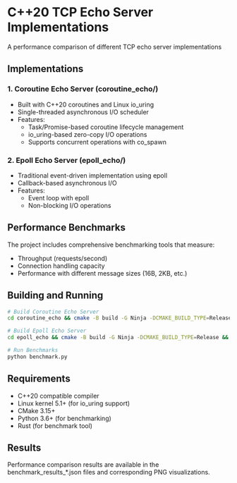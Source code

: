 # C++20 TCP Echo Server Implementations

A performance comparison of different TCP echo server implementations
## Implementations

### 1. Coroutine Echo Server (coroutine_echo/)
- Built with C++20 coroutines and Linux io_uring
- Single-threaded asynchronous I/O scheduler
- Features:
  - Task/Promise-based coroutine lifecycle management
  - io_uring-based zero-copy I/O operations
  - Supports concurrent operations with co_spawn

### 2. Epoll Echo Server (epoll_echo/)
- Traditional event-driven implementation using epoll
- Callback-based asynchronous I/O
- Features:
  - Event loop with epoll
  - Non-blocking I/O operations

## Performance Benchmarks

The project includes comprehensive benchmarking tools that measure:
- Throughput (requests/second)
- Connection handling capacity
- Performance with different message sizes (16B, 2KB, etc.)

## Building and Running

```bash
# Build Coroutine Echo Server
cd coroutine_echo && cmake -B build -G Ninja -DCMAKE_BUILD_TYPE=Release && ninja -C build

# Build Epoll Echo Server
cd epoll_echo && cmake -B build -G Ninja -DCMAKE_BUILD_TYPE=Release && ninja -C build

# Run Benchmarks
python benchmark.py
```

## Requirements
- C++20 compatible compiler
- Linux kernel 5.1+ (for io_uring support)
- CMake 3.15+
- Python 3.6+ (for benchmarking)
- Rust (for benchmark tool)

## Results
Performance comparison results are available in the benchmark_results_*.json files and corresponding PNG visualizations.